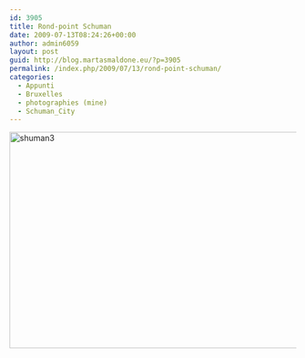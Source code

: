 ```yaml
---
id: 3905
title: Rond-point Schuman
date: 2009-07-13T08:24:26+00:00
author: admin6059
layout: post
guid: http://blog.martasmaldone.eu/?p=3905
permalink: /index.php/2009/07/13/rond-point-schuman/
categories:
  - Appunti
  - Bruxelles
  - photographies (mine)
  - Schuman_City
---
```

<img class="aligncenter wp-image-3906" src="http://blog.martasmaldone.eu/wp-content/uploads/2016/10/shuman3.jpg" alt="shuman3" width="580" height="380" srcset="http://blog.martasmaldone.eu/wp-content/uploads/2016/10/shuman3.jpg 861w, http://blog.martasmaldone.eu/wp-content/uploads/2016/10/shuman3-300x197.jpg 300w, http://blog.martasmaldone.eu/wp-content/uploads/2016/10/shuman3-768x503.jpg 768w" sizes="(max-width: 580px) 100vw, 580px" />